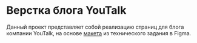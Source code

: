 # Верстка блога YouTalk
Данный проект представляет собой реализацию страниц для блога компании YouTalk, на основе [макета](https://www.figma.com/design/NsD6GG3ZWD29ZWzkCMUkjU/Youtalk---Blog?node-id=0-1&p=f&t=8fprA3cH55qlorlh-0) из технического задания в Figma.

